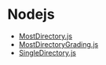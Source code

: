 # Nodejs
- [MostDirectory.js](MostDirectory.js)
- [MostDirectoryGrading.js](MostDirectoryGrading.js)
- [SingleDirectory.js](SingleDirectory.js)
